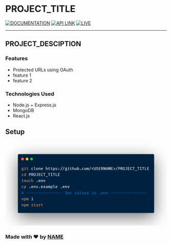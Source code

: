 # PROJECT_TITLE

[![DOCUMENTATION](https://img.shields.io/badge/DOCUMENTATION-IN_PROGRESS-orange?style=?style=flat-square&logo=postman)](<LINK-TO-DOCUMENTATION>) [![API LINK](https://img.shields.io/badge/APIS-IN_DEVELOPMENT-blue?style=?style=flat-square&logo=heroku)](<LINK-TO-DEPLOY>) [![LIVE](https://img.shields.io/badge/LIVE-IN_DEVELOPMENT-green?style=?style=flat-square&logo=netlify)](<LINK-TO-DEPLOY>)

---

## PROJECT_DESCIPTION

### Features

- Protected URLs using OAuth
- feature 1
- feature 2

### Technologies Used

- Node.js + Express.js
- MongoDB
- React.js

## Setup

![bash](public/bash.png)

### Made with ❤️️ by [NAME](<PROFILE-URL>)
